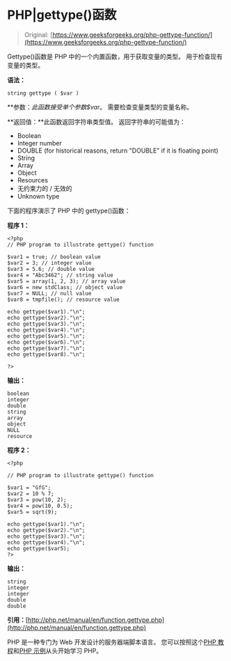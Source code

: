 # PHP|gettype()函数

> Original: [https://www.geeksforgeeks.org/php-gettype-function/](https://www.geeksforgeeks.org/php-gettype-function/)

Gettype()函数是 PHP 中的一个内置函数，用于获取变量的类型。 用于检查现有变量的类型。

**语法：**

```
string gettype ( $var )

```

**参数：**此函数接受单个参数*$var*。 需要检查变量类型的变量名称。

**返回值：**此函数返回字符串类型值。 返回字符串的可能值为：

*   Boolean
*   Integer number
*   DOUBLE (for historical reasons, return "DOUBLE" if it is floating point)
*   String
*   Array
*   Object
*   Resources
*   无约束力的 / 无效的
*   Unknown type

下面的程序演示了 PHP 中的 gettype()函数：

**程序 1：**

```
<?php
// PHP program to illustrate gettype() function

$var1 = true; // boolean value 
$var2 = 3; // integer value
$var3 = 5.6; // double value
$var4 = "Abc3462"; // string value
$var5 = array(1, 2, 3); // array value
$var6 = new stdClass; // object value
$var7 = NULL; // null value
$var8 = tmpfile(); // resource value

echo gettype($var1)."\n";
echo gettype($var2)."\n";
echo gettype($var3)."\n";
echo gettype($var4)."\n";
echo gettype($var5)."\n";
echo gettype($var6)."\n";
echo gettype($var7)."\n";
echo gettype($var8)."\n";

?>
```

**输出：**

```
boolean
integer
double
string
array
object
NULL
resource

```

**程序 2：**

```
<?php

// PHP program to illustrate gettype() function

$var1 = "GfG"; 
$var2 = 10 % 7;
$var3 = pow(10, 2);
$var4 = pow(10, 0.5);
$var5 = sqrt(9);

echo gettype($var1)."\n";
echo gettype($var2)."\n";
echo gettype($var3)."\n";
echo gettype($var4)."\n";
echo gettype($var5);
?>
```

**输出：**

```
string
integer
integer
double
double

```

**引用：**[http://php.net/manual/en/function.gettype.php](http://php.net/manual/en/function.gettype.php)

PHP 是一种专门为 Web 开发设计的服务器端脚本语言。 您可以按照这个[PHP 教程](https://www.geeksforgeeks.org/php-tutorials/)和[PHP 示例](https://www.geeksforgeeks.org/php-examples/)从头开始学习 PHP。